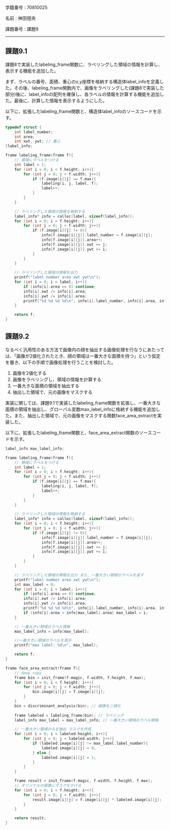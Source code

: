 学籍番号 : 70810025

名前 : 神田毬央

課題番号 : 課題9

---
## 課題9.1

課題8で実装したlabeling_frame関数に、ラベリングした領域の情報を計算し、表示する機能を追加した。

まず、ラベルの番号、面積、重心のx,y座標を格納する構造体label_infoを定義した。その後、labeling_frame関数内で、画像をラベリングした(課題8で実装した部分)後に、label_infoの配列を確保し、各ラベルの情報を計算する機能を追加した。最後に、計算した情報を表示するようにした。

以下に、拡張したlabeling_frame関数と、構造体label_infoのソースコードを示す。

```c
typedef struct {
    int label_number;
    int area;
    int xwt, ywt; // 重心
}label_info;

frame labeling_frame(frame f){
    // 領域にラベルをつける
    int label = 1;
    for (int i = 0; i < f.height; i++){
        for (int j = 0; j < f.width; j++){
            if (f.image[i][j] == f.max){
                labeling(i, j, label, f);
                label++;
            }
        }
    }

    // ラベリングした領域の情報を格納する
    label_info* info = calloc(label, sizeof(label_info));
    for (int i = 0; i < f.height; i++){
        for (int j = 0; j < f.width; j++){
            if (f.image[i][j] != 0){
                info[f.image[i][j]].label_number = f.image[i][j];
                info[f.image[i][j]].area++;
                info[f.image[i][j]].xwt += j;
                info[f.image[i][j]].ywt += i;
            }
        }
    }

    // ラベリングした領域の情報を出力
    printf("label number area xwt ywt\n");
    for (int i = 0; i < label; i++){
        if (info[i].area == 0) continue;
        info[i].xwt /= info[i].area;
        info[i].ywt /= info[i].area;
        printf("%d %d %d %d\n", info[i].label_number, info[i].area, info[i].xwt, info[i].ywt);
    }

    return f;
}
```

## 課題9.2

なるべく汎用性のある方法で画像内の顔を抽出する画像処理を行なうにあたっては、「画像が2値化されたとき、顔の領域は一番大きな面積を持つ」という仮定を置き、以下の手順で画像処理を行うことを検討した。

1. 画像を2値化する
2. 画像をラベリングし、領域の情報を計算する
3. 一番大きな面積の領域を抽出する
4. 抽出した領域で、元の画像をマスクする

実装に関しては、課題9.1で実装したlabeling_frame関数を拡張し、一番大きな面積の領域を抽出し、グローバル変数max_label_infoに格納する機能を追加した。また、抽出した領域で、元の画像をマスクする関数face_area_extractを実装した。

以下に、拡張したlabeling_frame関数と、face_area_extract関数のソースコードを示す。


```c
label_info max_label_info;

frame labeling_frame(frame f){
    // 領域にラベルをつける
    int label = 1;
    for (int i = 0; i < f.height; i++){
        for (int j = 0; j < f.width; j++){
            if (f.image[i][j] == f.max){
                labeling(i, j, label, f);
                label++;
            }
        }
    }

    // ラベリングした領域の情報を格納する
    label_info* info = calloc(label, sizeof(label_info));
    for (int i = 0; i < f.height; i++){
        for (int j = 0; j < f.width; j++){
            if (f.image[i][j] != 0){
                info[f.image[i][j]].label_number = f.image[i][j];
                info[f.image[i][j]].area++;
                info[f.image[i][j]].xwt += j;
                info[f.image[i][j]].ywt += i;
            }
        }
    }

    // ラベリングした領域の情報を出力 また、一番大きい領域のラベルを返す
    printf("label number area xwt ywt\n");
    int max_label = 0;
    for (int i = 0; i < label; i++){
        if (info[i].area == 0) continue;
        info[i].xwt /= info[i].area;
        info[i].ywt /= info[i].area;
        printf("%d %d %d %d\n", info[i].label_number, info[i].area, info[i].xwt, info[i].ywt);
        if (info[i].area > info[max_label].area) max_label = i;
    }

    // 一番大きい領域のラベル情報
    max_label_info = info[max_label];

    //一番大きい領域のラベルを表示
    printf("max label: %d\n", max_label);

    return f;
}

frame face_area_extract(frame f){
    // deep copy
    frame bin = init_frame(f.magic, f.width, f.height, f.max);
    for (int i = 0; i < f.height; i++){
        for (int j = 0; j < f.width; j++){
            bin.image[i][j] = f.image[i][j];
        }
    }
    bin = discriminant_analysis(bin); // 画像を二値化
    
    frame labeled = labeling_frame(bin); // ラベリング
    label_info max_label = max_label_info; // 一番大きい領域のラベル情報

    // 一番大きい領域のみを抽出 マスクを作成
    for (int i = 0; i < labeled.height; i++){
        for (int j = 0; j < labeled.width; j++){
            if (labeled.image[i][j] != max_label.label_number){
                labeled.image[i][j] = 0;
            } else {
                labeled.image[i][j] = 1;
            }
        }
    }

    frame result = init_frame(f.magic, f.width, f.height, f.max);
    // オリジナルの画像にマスクをかける
    for (int i = 0; i < f.height; i++){
        for (int j = 0; j < f.width; j++){
            result.image[i][j] = f.image[i][j] * labeled.image[i][j];
        }
    }

    return result;
}
```